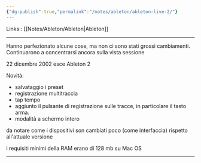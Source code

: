 ```yaml
---
{"dg-publish":true,"permalink":"/notes/ableton/ableton-live-2/"}
---
```


Links:: [[Notes/Ableton/Ableton\|Ableton]]
 
---
Hanno perfezionato alcune cose, ma non ci sono stati grossi cambiamenti. Continuarono a concentrarsi ancora sulla vista sessione

22 dicembre 2002 esce Ableton 2

Novità: 
- salvataggio i preset
- registrazione multitraccia
- tap tempo
- aggiunto il pulsante di registrazione sulle tracce, in particolare il tasto arma.
- modalità a schermo intero

da notare come i dispositivi son cambiati poco (come interfaccia) rispetto all'attuale versione

i requisiti minimi della RAM erano di 128 mb su Mac OS

---

